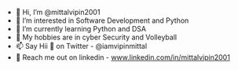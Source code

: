 - 👋 Hi, I’m @mittalvipin2001
- 👀 I’m interested in Software Development and Python 
- 🌱 I’m currently learning Python and DSA
- 💞️ My hobbies are in  cyber Security and Volleyball
- 📫 Say Hii 👋 on Twitter - @iamvipinmittal 
- 💼 Reach me out on linkedin - www.linkedin.com/in/mittalvipin2001 
